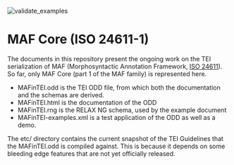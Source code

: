 ![validate_examples](https://github.com/TEIC/ISOTC37/workflows/validate_MAF_examples/badge.svg?event=push)
# MAF Core (ISO 24611-1)

The documents in this repository present the ongoing work on the TEI serialization of MAF (Morphosyntactic Annotation Framework, [ISO 24611](https://www.iso.org/standard/51934.html)). So far, only MAF Core (part 1 of the MAF family) is represented here.


* MAFinTEI.odd is the TEI ODD file, from which both the documentation and the schemas are derived.
* MAFinTEI.html is the documentation of the ODD
* MAFinTEI.rng is the RELAX NG schema, used by the example document
* MAFinTEI-examples.xml is a test application of the ODD as well as a demo.

The etc/ directory contains the current snapshot of the TEI Guidelines that the MAFinTEI.odd 
is compiled against. This is because it depends on some bleeding edge features that are
not yet officially released.

